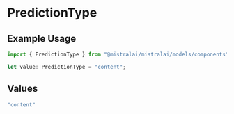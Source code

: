 # PredictionType

## Example Usage

```typescript
import { PredictionType } from "@mistralai/mistralai/models/components";

let value: PredictionType = "content";
```

## Values

```typescript
"content"
```